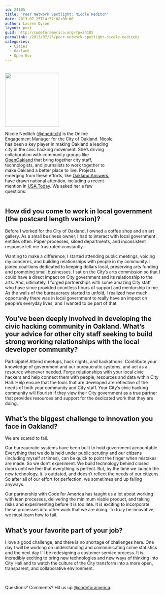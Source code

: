 ```yaml
---
id: 24105
title: 'Peer Network Spotlight: Nicole Neditch'
date: 2013-07-25T14:57:08+00:00
author: Lauren Dyson
layout: post
guid: http://codeforamerica.org/?p=24105
permalink: /2013/07/25/peer-network-spotlight-nicole-neditch/
categories:
  - Cities
  - Oakland
  - Open Gov
---
```

<div style="padding-top: 20px;">
  <img style="float: left; width: 175px; padding-right: 30px;" src="http://codeforamerica.org/wp-content/uploads/2013/07/nicoleneditchcircl.png" alt="" /></p> 
  
  <p style="float: left; width: 350px; font-size: 14px;">
    Nicole Neditch (<a href="https://twitter.com/nneditch">@nneditch</a>) is the Online Engagement Manager for the City of Oakland. Nicole has been a key player in making Oakland a leading city in the civic hacking movement. She&#8217;s driving collaboration with community groups like <a href="http://openoakland.org/">OpenOakland</a> that bring together city staff, technologists, and journalists to work together to make Oakland a better place to live. Projects emerging from these efforts, like <a href="http://answers.oaklandnet.com/">Oakland Answers</a>, have drawn national attention, including a recent mention in <a href="http://www.usatoday.com/story/money/columnist/2013/06/23/baverman-columnist-entrepreneurs-startups/2445807/">USA Today</a>. We asked her a few questions:
  </p>
</div>

<h2 style="clear: both; padding-top: 30px;">
  How did you come to work in local government (the postcard length version)?
</h2>

Before I worked for the City of Oakland, I owned a coffee shop and an art gallery. As a small business owner, I had to interact with local government entities often. Paper processes, siloed departments, and inconsistent response left me frustrated constantly.

Wanting to make a difference, I started attending public meetings, voicing my concerns, and building relationships with people in my community. I joined coalitions dedicated to keeping dollars local, preserving arts funding and promoting small businesses. I sat on the City’s arts commission so that I could have a direct impact on City government and its relationship to the arts. And, ultimately, I forged partnerships with some amazing City staff who have since provided countless hours of support and mentorship to me. As the walls of the bureaucracy started to unfold, I realized how much opportunity there was in local government to really have an impact on people’s everyday lives, and I wanted to be part of that.

## You&#8217;ve been deeply involved in developing the civic hacking community in Oakland. What&#8217;s your advice for other city staff seeking to build strong working relationships with the local developer community?

Participate! Attend meetups, hack nights, and hackathons. Contribute your knowledge of government and our bureaucratic systems, and act as a resource whenever needed. Forge relationships with your local civic hackers and help connect them with people, resources and data within City Hall. Help ensure that the tools that are developed are reflective of the needs of both your community and City staff. Your City’s civic hacking community will flourish if they view their City government as a true partner that provides resources and support for the dedicated work that they are doing.

## What’s the biggest challenge to innovation you face in Oakland?

We are scared to fail.

Our bureaucratic systems have been built to hold government accountable. Everything that we do is held under public scrutiny and our citizens (including myself at times), can be quick to point the finger when mistakes are made. So we don’t experiment. We build technology behind closed doors until we feel that everything is perfect. But, by the time we launch the new technology, it is outdated, and doesn’t reflect the needs of our citizens. So after all of our effort for perfection, we sometimes end up failing anyways.

Our partnership with Code for America has taught us a lot about working with lean processes, delivering the minimum viable product, and taking risks and experimenting before it is too late. It is exciting to incorporate these processes into other work that we are doing. To truly be innovative, we must learn how to fail.

## What&#8217;s your favorite part of your job?

I love a good challenge, and there is no shortage of challenges here. One day I will be working on understanding and communicating crime statistics and the next day I’ll be redesigning a customer service process. It is incredibly exciting to bring new technologies and new ways of thinking into City Hall and to watch the culture of the City transform into a more open, transparent, and collaborative environment.

&nbsp;

Questions? Comments? Hit us up <a href="http://twitter.com/codeforamerica" target="_blank">@codeforamerica</a>.
